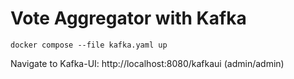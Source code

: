 # Vote Aggregator with Kafka

```
docker compose --file kafka.yaml up
```

Navigate to Kafka-UI: http://localhost:8080/kafkaui (admin/admin)
